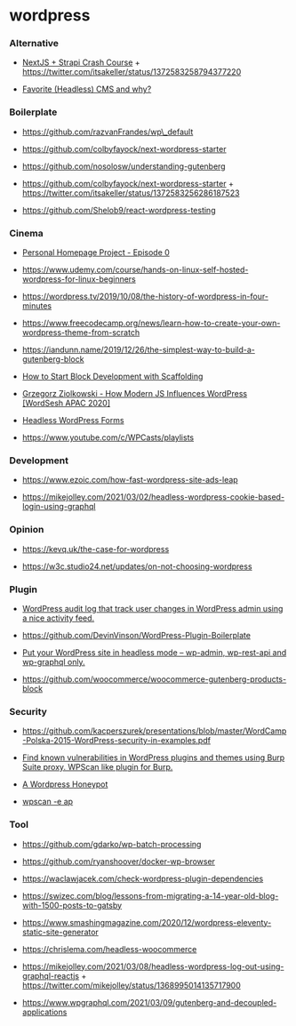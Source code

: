 # wordpress

### Alternative

- [NextJS + Strapi Crash Course](https://www.youtube.com/playlist?list=PL5G1JGPXq1sQdQGUE8zWVOZk4OrvMxsrJ) + https://twitter.com/itsakeller/status/1372583258794377220

<!-- -->

- [Favorite (Headless) CMS and why?](https://twitter.com/jamesqquick/status/1374751439084519429)

### Boilerplate

- https://github.com/razvanFrandes/wp\_default

<!-- -->

- https://github.com/colbyfayock/next-wordpress-starter

<!-- -->

- https://github.com/nosolosw/understanding-gutenberg

<!-- -->

- https://github.com/colbyfayock/next-wordpress-starter + https://twitter.com/itsakeller/status/1372583256286187523

<!-- -->

- https://github.com/Shelob9/react-wordpress-testing

### Cinema

- [Personal Homepage Project - Episode 0](https://mailchi.mp/4285a1dc5c5f/episode-0-of-my-livestream-will-happen-tomorrow)

<!-- -->

- https://www.udemy.com/course/hands-on-linux-self-hosted-wordpress-for-linux-beginners

<!-- -->

- https://wordpress.tv/2019/10/08/the-history-of-wordpress-in-four-minutes

<!-- -->

- https://www.freecodecamp.org/news/learn-how-to-create-your-own-wordpress-theme-from-scratch

<!-- -->

- https://iandunn.name/2019/12/26/the-simplest-way-to-build-a-gutenberg-block

<!-- -->

- [How to Start Block Development with Scaffolding](https://gziolo.pl/2021/02/14/wordcamp-india-2021)

<!-- -->

- [Grzegorz Ziolkowski - How Modern JS Influences WordPress \[WordSesh APAC 2020\]](https://gziolo.pl/2021/02/27/wordsesh-apac-2020)

<!-- -->

- [Headless WordPress Forms](https://twitter.com/jasonbahl/status/1370767810561904640)

<!-- -->

- https://www.youtube.com/c/WPCasts/playlists

### Development

- https://www.ezoic.com/how-fast-wordpress-site-ads-leap

<!-- -->

- https://mikejolley.com/2021/03/02/headless-wordpress-cookie-based-login-using-graphql

### Opinion

- https://kevq.uk/the-case-for-wordpress

<!-- -->

- https://w3c.studio24.net/updates/on-not-choosing-wordpress

### Plugin

- [WordPress audit log that track user changes in WordPress admin using a nice activity feed.](https://github.com/bonny/WordPress-Simple-History)

<!-- -->

- https://github.com/DevinVinson/WordPress-Plugin-Boilerplate

<!-- -->

- [Put your WordPress site in headless mode – wp-admin, wp-rest-api and wp-graphql only.](https://github.com/Shelob9/headless-mode)

<!-- -->

- https://github.com/woocommerce/woocommerce-gutenberg-products-block

### Security

- https://github.com/kacperszurek/presentations/blob/master/WordCamp-Polska-2015-WordPress-security-in-examples.pdf

<!-- -->

- [Find known vulnerabilities in WordPress plugins and themes using Burp Suite proxy. WPScan like plugin for Burp.](https://github.com/kacperszurek/burp_wp)

<!-- -->

- [A Wordpress Honeypot](https://github.com/gbrindisi/wordpot)

<!-- -->

- [wpscan -e ap](https://twitter.com/nullenc0de/status/1319667713179004928)

### Tool

- https://github.com/gdarko/wp-batch-processing

<!-- -->

- https://github.com/ryanshoover/docker-wp-browser

<!-- -->

- https://waclawjacek.com/check-wordpress-plugin-dependencies

<!-- -->

- https://swizec.com/blog/lessons-from-migrating-a-14-year-old-blog-with-1500-posts-to-gatsby

<!-- -->

- https://www.smashingmagazine.com/2020/12/wordpress-eleventy-static-site-generator

<!-- -->

- https://chrislema.com/headless-woocommerce

<!-- -->

- https://mikejolley.com/2021/03/08/headless-wordpress-log-out-using-graphql-reactjs + https://twitter.com/mikejolley/status/1368995014135717900

<!-- -->

- https://www.wpgraphql.com/2021/03/09/gutenberg-and-decoupled-applications
